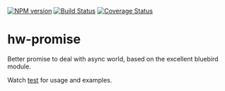 [![NPM version](https://badge.fury.io/js/hw-promise.svg)](http://badge.fury.io/js/hw-promise)
[![Build Status](https://travis-ci.org/openhoat/hw-promise.png?branch=master)](https://travis-ci.org/openhoat/hw-promise)
[![Coverage Status](https://coveralls.io/repos/openhoat/hw-promise/badge.svg?branch=master&service=github)](https://coveralls.io/github/openhoat/hw-promise?branch=master)

# hw-promise

Better promise to deal with async world, based on the excellent bluebird module.

Watch [test](test) for usage and examples.